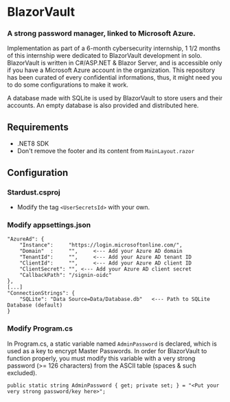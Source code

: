 # BlazorVault
### A strong password manager, linked to Microsoft Azure.

Implementation as part of a 6-month cybersecurity internship, 1 1/2 months of this internship were dedicated to BlazorVault development in solo.
BlazorVault is written in C#/ASP.NET & Blazor Server, and is accessible only if you have a Microsoft Azure account in the organization.
This repository has been curated of every confidential informations, thus, it might need you to do some configurations to make it work.

A database made with SQLite is used by BlazorVault to store users and their accounts.
An empty database is also provided and distributed here.

## Requirements

- .NET8 SDK
- Don't remove the footer and its content from `MainLayout.razor`

## Configuration

### Stardust.csproj
- Modify the tag `<UserSecretsId>` with your own.

### Modify appsettings.json

```
"AzureAd": {
    "Instance":     "https://login.microsoftonline.com/",
    "Domain"  :     "",     <--- Add your Azure AD domain
    "TenantId":     "",     <--- Add your Azure AD tenant ID
    "ClientId":     "",     <--- Add your Azure AD client ID
    "ClientSecret": "", <--- Add your Azure AD client secret
    "CallbackPath": "/signin-oidc"
},
[...]
"ConnectionStrings": {
    "SQLite": "Data Source=Data/Database.db"   <--- Path to SQLite Database (default)
}
```

### Modify Program.cs
In Program.cs, a static variable named `AdminPassword` is declared, which is used as a key to encrypt Master Passwords.
In order for BlazorVault to function properly, you must modify this variable with a very strong password (>= 126 characters) from the ASCII table (spaces & such excluded).

```
public static string AdminPassword { get; private set; } = "<Put your very strong password/key here>";
```
